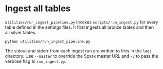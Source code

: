 # Ingest all tables

`utilities/run_ingest_pipeline.py` invokes `scripts/run_ingest.py` for every table defined in the settings files. It first ingests all bronze tables and then all silver tables.

```bash
python utilities/run_ingest_pipeline.py
```

The stdout and stderr from each ingest run are written to files in the `logs` directory. Use `--master` to override the Spark master URL and `-v` to pass the verbose flag to `run_ingest.py`.
